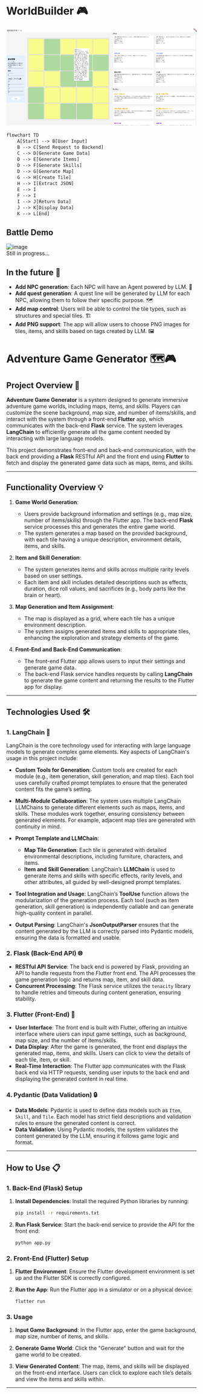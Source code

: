 # WorldBuilder 🎮
![alt text](images/webui_flutter.png)
```mermaid
flowchart TD
    A[Start] --> B[User Input]
    B --> C[Send Request to Backend]
    C --> D[Generate Game Data]
    D --> E[Generate Items]
    D --> F[Generate Skills]
    D --> G[Generate Map]
    G --> H[Create Tile]
    H --> I[Extract JSON]
    E --> I
    F --> I
    I --> J[Return Data]
    J --> K[Display Data]
    K --> L[End]
```
## Battle Demo
![image](https://github.com/user-attachments/assets/9aff9e1a-0152-4955-ab77-7ae934f4c7c6)  
Still in progress...


## In the future 🌟
- **Add NPC generation**: Each NPC will have an Agent powered by LLM. 🤖  
- **Add quest generation**: A quest line will be generated by LLM for each NPC, allowing them to follow their specific purpose. 🗺️  
- **Add map control**: Users will be able to control the tile types, such as structures and special tiles. 🏗️  
- **Add PNG support**: The app will allow users to choose PNG images for tiles, items, and skills based on tags created by LLM. 🖼️  
# Adventure Game Generator 🗺️🎮

## Project Overview 🧾

**Adventure Game Generator** is a system designed to generate immersive adventure game worlds, including maps, items, and skills. Players can customize the scene background, map size, and number of items/skills, and interact with the system through a front-end **Flutter** app, which communicates with the back-end **Flask** service. The system leverages **LangChain** to efficiently generate all the game content needed by interacting with large language models.

This project demonstrates front-end and back-end communication, with the back end providing a **Flask** RESTful API and the front end using **Flutter** to fetch and display the generated game data such as maps, items, and skills.

---

## Functionality Overview 💡

1. **Game World Generation**:
   - Users provide background information and settings (e.g., map size, number of items/skills) through the Flutter app. The back-end **Flask** service processes this and generates the entire game world.
   - The system generates a map based on the provided background, with each tile having a unique description, environment details, items, and skills.

2. **Item and Skill Generation**:
   - The system generates items and skills across multiple rarity levels based on user settings.
   - Each item and skill includes detailed descriptions such as effects, duration, dice roll values, and sacrifices (e.g., body parts like the brain or heart).

3. **Map Generation and Item Assignment**:
   - The map is displayed as a grid, where each tile has a unique environment description.
   - The system assigns generated items and skills to appropriate tiles, enhancing the exploration and strategy elements of the game.

4. **Front-End and Back-End Communication**:
   - The front-end Flutter app allows users to input their settings and generate game data.
   - The back-end Flask service handles requests by calling **LangChain** to generate the game content and returning the results to the Flutter app for display.

---

## Technologies Used 🛠️

### 1. **LangChain** 🚀

LangChain is the core technology used for interacting with large language models to generate complex game elements. Key aspects of LangChain's usage in this project include:

- **Custom Tools for Generation**: Custom tools are created for each module (e.g., item generation, skill generation, and map tiles). Each tool uses carefully crafted prompt templates to ensure that the generated content fits the game’s setting.
  
- **Multi-Module Collaboration**: The system uses multiple LangChain LLMChains to generate different elements such as maps, items, and skills. These modules work together, ensuring consistency between generated elements. For example, adjacent map tiles are generated with continuity in mind.

- **Prompt Template and LLMChain**:
  - **Map Tile Generation**: Each tile is generated with detailed environmental descriptions, including furniture, characters, and items.
  - **Item and Skill Generation**: LangChain’s **LLMChain** is used to generate items and skills with specific effects, rarity levels, and other attributes, all guided by well-designed prompt templates.

- **Tool Integration and Usage**: LangChain’s **ToolUse** function allows the modularization of the generation process. Each tool (such as item generation, skill generation) is independently callable and can generate high-quality content in parallel.

- **Output Parsing**: LangChain's **JsonOutputParser** ensures that the content generated by the LLM is correctly parsed into Pydantic models, ensuring the data is formatted and usable.

### 2. **Flask (Back-End API)** 🌐

- **RESTful API Service**: The back end is powered by Flask, providing an API to handle requests from the Flutter front end. The API processes the game generation logic and returns map, item, and skill data.
- **Concurrent Processing**: The Flask service utilizes the `tenacity` library to handle retries and timeouts during content generation, ensuring stability.

### 3. **Flutter (Front-End)** 📱

- **User Interface**: The front end is built with Flutter, offering an intuitive interface where users can input game settings, such as background, map size, and the number of items/skills.
- **Data Display**: After the game is generated, the front end displays the generated map, items, and skills. Users can click to view the details of each tile, item, or skill.
- **Real-Time Interaction**: The Flutter app communicates with the Flask back end via HTTP requests, sending user inputs to the back end and displaying the generated content in real time.

### 4. **Pydantic (Data Validation)** 🔒

- **Data Models**: Pydantic is used to define data models such as `Item`, `Skill`, and `Tile`. Each model has strict field descriptions and validation rules to ensure the generated content is correct.
- **Data Validation**: Using Pydantic models, the system validates the content generated by the LLM, ensuring it follows game logic and format.

---

## How to Use 📋

### 1. Back-End (Flask) Setup

1. **Install Dependencies**:
   Install the required Python libraries by running:

   ```bash
   pip install -r requirements.txt
   ```

2. **Run Flask Service**:
Start the back-end service to provide the API for the front end:
   ```bash
   python app.py
   ```

### 2. Front-End (Flutter) Setup

1. **Flutter Environment**:
Ensure the Flutter development environment is set up and the Flutter SDK is correctly configured.

2. **Run the App**:
Run the Flutter app in a simulator or on a physical device:
   ```bash
   flutter run
   ```

### 3. Usage

1. **Input Game Background**:
In the Flutter app, enter the game background, map size, number of items, and skills.

2. **Generate Game World**:
Click the "Generate" button and wait for the game world to be created.

3. **View Generated Content**:
The map, items, and skills will be displayed on the front-end interface. Users can click to explore each tile’s details and view the items and skills within.

---


